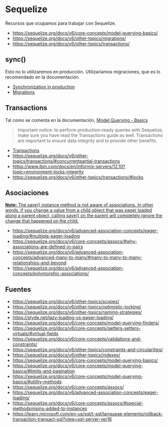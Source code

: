 # Sequelize

Recursos que ocupamos para trabajar con Sequelize.

- https://sequelize.org/docs/v6/core-concepts/model-querying-basics/
- https://sequelize.org/docs/v6/other-topics/migrations/
- https://sequelize.org/docs/v6/other-topics/transactions/

## sync()

Esto no lo utilizaremos en producción. Utilizaríamos migraciones, que es lo
recomendado en la documentación.

- [Synchronization in production](https://sequelize.org/docs/v6/core-concepts/model-basics/#synchronization-in-production)
- [Migrations](https://sequelize.org/docs/v6/other-topics/migrations/)

## Transactions

Tal como se comenta en la documentación, [Model Querying - Basics](https://sequelize.org/docs/v6/core-concepts/model-querying-basics/#specifying-attributes-for-select-queries)

> Important notice: to perform production-ready queries with Sequelize, make sure you have read the Transactions guide as well. Transactions are important to ensure data integrity and to provide other benefits.

- [Transactions](https://sequelize.org/docs/v6/other-topics/transactions/)
- https://sequelize.org/docs/v6/other-topics/transactions/#concurrentpartial-transactions
- https://www.ibm.com/docs/en/informix-servers/12.10?topic=environment-locks-integrity
- https://sequelize.org/docs/v6/other-topics/transactions/#locks

## Asociaciones

[**Note:** The save() instance method is not aware of associations. In other words, if you change a value from a child object that was eager loaded along a parent object, calling save() on the parent will completely ignore the change that happened on the child.](<https://sequelize.org/docs/v6/core-concepts/assocs/#:~:text=Note%3A%20The%20save()%20instance%20method%20is%20not%20aware%20of%20associations.%20In%20other%20words%2C%20if%20you%20change%20a%20value%20from%20a%20child%20object%20that%20was%20eager%20loaded%20along%20a%20parent%20object%2C%20calling%20save()%20on%20the%20parent%20will%20completely%20ignore%20the%20change%20that%20happened%20on%20the%20child.>)

- https://sequelize.org/docs/v6/advanced-association-concepts/eager-loading/#multiple-eager-loading
- https://sequelize.org/docs/v6/core-concepts/assocs/#why-associations-are-defined-in-pairs
- https://sequelize.org/docs/v6/advanced-association-concepts/advanced-many-to-many/#many-to-many-to-many-relationships-and-beyond
- https://sequelize.org/docs/v6/advanced-association-concepts/polymorphic-associations/

## Fuentes

- https://sequelize.org/docs/v6/other-topics/scopes/
- https://sequelize.org/docs/v6/other-topics/optimistic-locking/
- https://sequelize.org/docs/v6/other-topics/naming-strategies/
- https://styde.net/lazy-loading-vs-eager-loading/
- https://sequelize.org/docs/v6/core-concepts/model-querying-finders/
- https://sequelize.org/docs/v6/core-concepts/getters-setters-virtuals/#virtual-fields
- https://sequelize.org/docs/v6/core-concepts/validations-and-constraints/
- https://sequelize.org/docs/v6/other-topics/constraints-and-circularities/
- https://sequelize.org/docs/v6/other-topics/indexes/
- https://sequelize.org/docs/v6/core-concepts/model-querying-basics/
- https://sequelize.org/docs/v6/core-concepts/model-querying-basics/#limits-and-pagination
- https://sequelize.org/docs/v6/core-concepts/model-querying-basics/#utility-methods
- https://sequelize.org/docs/v6/core-concepts/assocs/
- https://sequelize.org/docs/v6/advanced-association-concepts/eager-loading/
- https://sequelize.org/docs/v6/core-concepts/assocs/#special-methodsmixins-added-to-instances
- https://learn.microsoft.com/en-us/sql/t-sql/language-elements/rollback-transaction-transact-sql?view=sql-server-ver16
